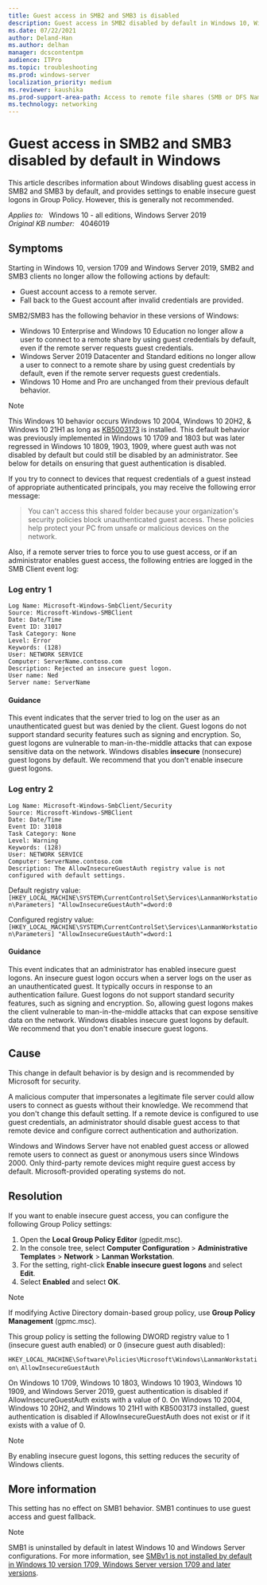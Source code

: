 ```yaml
---
title: Guest access in SMB2 and SMB3 is disabled
description: Guest access in SMB2 disabled by default in Windows 10, Windows Server 2019.
ms.date: 07/22/2021
author: Deland-Han
ms.author: delhan
manager: dcscontentpm
audience: ITPro
ms.topic: troubleshooting
ms.prod: windows-server
localization_priority: medium
ms.reviewer: kaushika
ms.prod-support-area-path: Access to remote file shares (SMB or DFS Namespace)
ms.technology: networking
---
```

# Guest access in SMB2 and SMB3 disabled by default in Windows

This article describes information about Windows disabling guest access in SMB2 and SMB3 by default, and provides settings to enable insecure guest logons in Group Policy. However, this is generally not recommended.

_Applies to:_ &nbsp; Windows 10 - all editions, Windows Server 2019  
_Original KB number:_ &nbsp; 4046019

## Symptoms

Starting in Windows 10, version 1709 and Windows Server 2019, SMB2 and SMB3 clients no longer allow the following actions by default:

- Guest account access to a remote server.
- Fall back to the Guest account after invalid credentials are provided.

SMB2/SMB3 has the following behavior in these versions of Windows:

- Windows 10 Enterprise and Windows 10 Education no longer allow a user to connect to a remote share by using guest credentials by default, even if the remote server requests guest credentials.
- Windows Server 2019 Datacenter and Standard editions no longer allow a user to connect to a remote share by using guest credentials by default, even if the remote server requests guest credentials.
- Windows 10 Home and Pro are unchanged from their previous default behavior.

> [!NOTE]
> This Windows 10 behavior occurs Windows 10 2004, Windows 10 20H2, & Windows 10 21H1 as long as [KB5003173](https://support.microsoft.com/topic/may-11-2021-kb5003173-os-builds-19041-985-19042-985-and-19043-985-2824ace2-eabe-4c3c-8a49-06e249f52527) is installed. This default behavior was previously implemented in Windows 10 1709 and 1803 but was later regressed in Windows 10 1809, 1903, 1909, where guest auth was not disabled by default but could still be disabled by an administrator. See below for details on ensuring that guest authentication is disabled.

If you try to connect to devices that request credentials of a guest instead of appropriate authenticated principals, you may receive the following error message:

> You can't access this shared folder because your organization's security policies block unauthenticated guest access. These policies help protect your PC from unsafe or malicious devices on the network.

Also, if a remote server tries to force you to use guest access, or if an administrator enables guest access, the following entries are logged in the SMB Client event log:

### Log entry 1

```output
Log Name: Microsoft-Windows-SmbClient/Security  
Source: Microsoft-Windows-SMBClient  
Date: Date/Time  
Event ID: 31017  
Task Category: None  
Level: Error  
Keywords: (128)  
User: NETWORK SERVICE  
Computer: ServerName.contoso.com  
Description: Rejected an insecure guest logon.  
User name: Ned  
Server name: ServerName
```

#### Guidance

This event indicates that the server tried to log on the user as an unauthenticated guest but was denied by the client. Guest logons do not support standard security features such as signing and encryption. So, guest logons are vulnerable to man-in-the-middle attacks that can expose sensitive data on the network. Windows disables **insecure** (nonsecure) guest logons by default. We recommend that you don't enable insecure guest logons.

### Log entry 2

```output
Log Name: Microsoft-Windows-SmbClient/Security  
Source: Microsoft-Windows-SMBClient  
Date: Date/Time  
Event ID: 31018  
Task Category: None  
Level: Warning  
Keywords: (128)  
User: NETWORK SERVICE  
Computer: ServerName.contoso.com  
Description: The AllowInsecureGuestAuth registry value is not configured with default settings.
```

Default registry value:  
`[HKEY_LOCAL_MACHINE\SYSTEM\CurrentControlSet\Services\LanmanWorkstation\Parameters] "AllowInsecureGuestAuth"=dword:0`

Configured registry value:  
`[HKEY_LOCAL_MACHINE\SYSTEM\CurrentControlSet\Services\LanmanWorkstation\Parameters] "AllowInsecureGuestAuth"=dword:1`

#### Guidance

This event indicates that an administrator has enabled insecure guest logons. An insecure guest logon occurs when a server logs on the user as an unauthenticated guest. It typically occurs in response to an authentication failure. Guest logons do not support standard security features, such as signing and encryption. So, allowing guest logons makes the client vulnerable to man-in-the-middle attacks that can expose sensitive data on the network. Windows disables insecure guest logons by default. We recommend that you don't enable insecure guest logons.

## Cause

This change in default behavior is by design and is recommended by Microsoft for security.

A malicious computer that impersonates a legitimate file server could allow users to connect as guests without their knowledge. We recommend that you don't change this default setting. If a remote device is configured to use guest credentials, an administrator should disable guest access to that remote device and configure correct authentication and authorization.

Windows and Windows Server have not enabled guest access or allowed remote users to connect as guest or anonymous users since Windows 2000. Only third-party remote devices might require guest access by default. Microsoft-provided operating systems do not.

## Resolution

If you want to enable insecure guest access, you can configure the following Group Policy settings:

1. Open the **Local Group Policy Editor** (gpedit.msc).
2. In the console tree, select **Computer Configuration** > **Administrative Templates** > **Network** > **Lanman Workstation**.
3. For the setting, right-click **Enable insecure guest logons** and select **Edit**.
4. Select **Enabled** and select **OK**.

> [!NOTE]
> If modifying Active Directory domain-based group policy, use **Group Policy Management** (gpmc.msc).

This group policy is setting the following DWORD registry value to 1 (insecure guest auth enabled) or 0 (insecure guest auth disabled):

`HKEY_LOCAL_MACHINE\Software\Policies\Microsoft\Windows\LanmanWorkstation\`
`AllowInsecureGuestAuth`

On Windows 10 1709, Windows 10 1803, Windows 10 1903, Windows 10 1909, and Windows Server 2019, guest authentication is disabled if AllowInsecureGuestAuth exists with a value of 0.
On Windows 10 2004, Windows 10 20H2, and Windows 10 21H1 with KB5003173 installed, guest authentication is disabled if AllowInsecureGuestAuth does not exist or if it exists with a value of 0.

> [!NOTE]
> By enabling insecure guest logons, this setting reduces the security of Windows clients.

## More information

This setting has no effect on SMB1 behavior. SMB1 continues to use guest access and guest fallback.

> [!NOTE]
> SMB1 is uninstalled by default in latest Windows 10 and Windows Server configurations. For more information, see [SMBv1 is not installed by default in Windows 10 version 1709, Windows Server version 1709 and later versions](/windows-server/storage/file-server/troubleshoot/smbv1-not-installed-by-default-in-windows).
